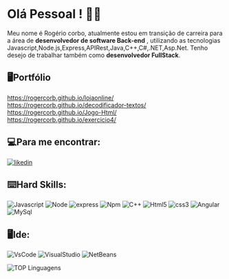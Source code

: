 # Olá Pessoal ! 🙎‍♂️

Meu nome é Rogério corbo, atualmente estou em transição de carreira para a área de **desenvolvedor de software Back-end** , utilizando as tecnologias Javascript,Node.js,Express,APIRest,Java,C++,C#,.NET,Asp.Net. Tenho desejo de trabalhar  também como **desenvolvedor FullStack**.

## 🖥️Portfólio
https://rogercorb.github.io/lojaonline/ <br>
https://rogercorb.github.io/decodificador-textos/ <br>
https://rogercorb.github.io/Jogo-Html/ <br>
https://rogercorb.github.io/exercicio4/

## 💻Para me encontrar:
[![likedin](	https://img.shields.io/badge/LinkedIn-0077B5?style=for-the-badge&logo=linkedin&logoColor=white)](www.linkedin.com/in/rogerio-corbo-1982a877)

## ⌨️Hard Skills:
![Javascript](https://img.shields.io/badge/JavaScript-323330?style=for-the-badge&logo=javascript&logoColor=F7DF1E)
![Node](	https://img.shields.io/badge/Node%20js-339933?style=for-the-badge&logo=nodedotjs&logoColor=white)
![express](	https://img.shields.io/badge/Express%20js-000000?style=for-the-badge&logo=express&logoColor=white)
![Npm](https://img.shields.io/badge/npm-CB3837?style=for-the-badge&logo=npm&logoColor=white)
![C++](https://img.shields.io/badge/C%2B%2B-00599C?style=for-the-badge&logo=c%2B%2B&logoColor=white)
![Html5](https://img.shields.io/badge/HTML5-E34F26?style=for-the-badge&logo=html5&logoColor=white)
![css3](https://img.shields.io/badge/CSS3-1572B6?style=for-the-badge&logo=css3&logoColor=white)
![Angular](	https://img.shields.io/badge/Angular-DD0031?style=for-the-badge&logo=angular&logoColor=white)
![MySql](https://img.shields.io/badge/MySQL-005C84?style=for-the-badge&logo=mysql&logoColor=white)

## 🖥️Ide:
![VsCode](https://img.shields.io/badge/VSCode-0078D4?style=for-the-badge&logo=visual%20studio%20code&logoColor=white)
![VisualStudio](https://img.shields.io/badge/Visual_Studio-5C2D91?style=for-the-badge&logo=visual%20studio&logoColor=white)
![NetBeans](https://img.shields.io/badge/apache%20netbeans-1B6AC6?style=for-the-badge&logo=apache%20netbeans%20IDE&logoColor=white)

![TOP Linguagens](https://github-readme-stats.vercel.app/api/top-langs/?username=RogerCorb&layout=compact&theme=dracula)

